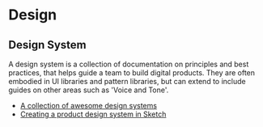 # Design

## Design System

A design system is a collection of documentation on principles and best practices, that helps guide a team to build digital products. They are often embodied in UI libraries and pattern libraries, but can extend to include guides on other areas such as 'Voice and Tone'.

* [A collection of awesome design systems](https://github.com/alexpate/awesome-design-systems)
* [Creating a product design system in Sketch](https://uxdesign.cc/creating-a-first-product-design-system-in-sketch-8b62ee0d1a6c)

